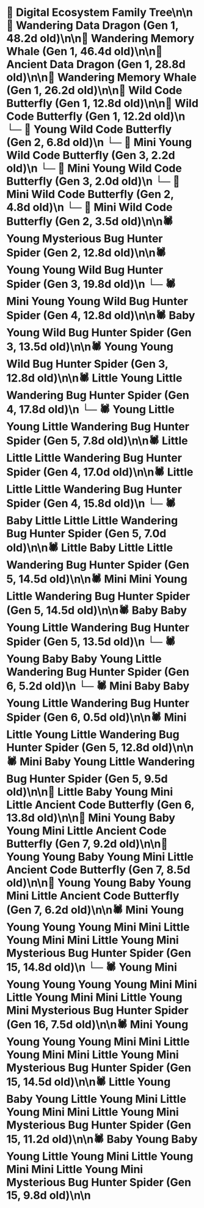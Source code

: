 # 🌳 Digital Ecosystem Family Tree\n\n🐉 Wandering Data Dragon (Gen 1, 48.2d old)\n\n🐋 Wandering Memory Whale (Gen 1, 46.4d old)\n\n🐉 Ancient Data Dragon (Gen 1, 28.8d old)\n\n🐋 Wandering Memory Whale (Gen 1, 26.2d old)\n\n🦋 Wild Code Butterfly (Gen 1, 12.8d old)\n\n🦋 Wild Code Butterfly (Gen 1, 12.2d old)\n  └─ 🦋 Young Wild Code Butterfly (Gen 2, 6.8d old)\n    └─ 🦋 Mini Young Wild Code Butterfly (Gen 3, 2.2d old)\n    └─ 🦋 Mini Young Wild Code Butterfly (Gen 3, 2.0d old)\n  └─ 🦋 Mini Wild Code Butterfly (Gen 2, 4.8d old)\n  └─ 🦋 Mini Wild Code Butterfly (Gen 2, 3.5d old)\n\n🕷️ Young Mysterious Bug Hunter Spider (Gen 2, 12.8d old)\n\n🕷️ Young Young Wild Bug Hunter Spider (Gen 3, 19.8d old)\n  └─ 🕷️ Mini Young Young Wild Bug Hunter Spider (Gen 4, 12.8d old)\n\n🕷️ Baby Young Wild Bug Hunter Spider (Gen 3, 13.5d old)\n\n🕷️ Young Young Wild Bug Hunter Spider (Gen 3, 12.8d old)\n\n🕷️ Little Young Little Wandering Bug Hunter Spider (Gen 4, 17.8d old)\n  └─ 🕷️ Young Little Young Little Wandering Bug Hunter Spider (Gen 5, 7.8d old)\n\n🕷️ Little Little Little Wandering Bug Hunter Spider (Gen 4, 17.0d old)\n\n🕷️ Little Little Little Wandering Bug Hunter Spider (Gen 4, 15.8d old)\n  └─ 🕷️ Baby Little Little Little Wandering Bug Hunter Spider (Gen 5, 7.0d old)\n\n🕷️ Little Baby Little Little Wandering Bug Hunter Spider (Gen 5, 14.5d old)\n\n🕷️ Mini Mini Young Little Wandering Bug Hunter Spider (Gen 5, 14.5d old)\n\n🕷️ Baby Baby Young Little Wandering Bug Hunter Spider (Gen 5, 13.5d old)\n  └─ 🕷️ Young Baby Baby Young Little Wandering Bug Hunter Spider (Gen 6, 5.2d old)\n  └─ 🕷️ Mini Baby Baby Young Little Wandering Bug Hunter Spider (Gen 6, 0.5d old)\n\n🕷️ Mini Little Young Little Wandering Bug Hunter Spider (Gen 5, 12.8d old)\n\n🕷️ Mini Baby Young Little Wandering Bug Hunter Spider (Gen 5, 9.5d old)\n\n🦋 Little Baby Young Mini Little Ancient Code Butterfly (Gen 6, 13.8d old)\n\n🦋 Mini Young Baby Young Mini Little Ancient Code Butterfly (Gen 7, 9.2d old)\n\n🦋 Young Young Baby Young Mini Little Ancient Code Butterfly (Gen 7, 8.5d old)\n\n🦋 Young Young Baby Young Mini Little Ancient Code Butterfly (Gen 7, 6.2d old)\n\n🕷️ Mini Young Young Young Young Mini Mini Little Young Mini Mini Little Young Mini Mysterious Bug Hunter Spider (Gen 15, 14.8d old)\n  └─ 🕷️ Young Mini Young Young Young Young Mini Mini Little Young Mini Mini Little Young Mini Mysterious Bug Hunter Spider (Gen 16, 7.5d old)\n\n🕷️ Mini Young Young Young Young Mini Mini Little Young Mini Mini Little Young Mini Mysterious Bug Hunter Spider (Gen 15, 14.5d old)\n\n🕷️ Little Young Baby Young Little Young Mini Little Young Mini Mini Little Young Mini Mysterious Bug Hunter Spider (Gen 15, 11.2d old)\n\n🕷️ Baby Young Baby Young Little Young Mini Little Young Mini Mini Little Young Mini Mysterious Bug Hunter Spider (Gen 15, 9.8d old)\n\n